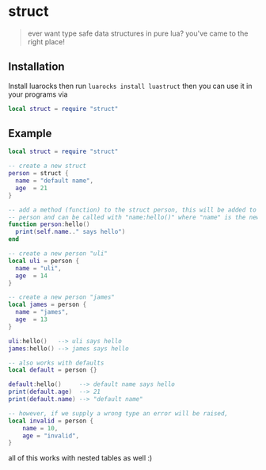 # struct
> ever want type safe data structures in pure lua? you've came to the right place!

## Installation
Install luarocks then run
`luarocks install luastruct`
then you can use it in your programs via
```lua
local struct = require "struct"
```

## Example
```lua
local struct = require "struct"

-- create a new struct
person = struct {
  name = "default name",
  age  = 21
}

-- add a method (function) to the struct person, this will be added to every new
-- person and can be called with "name:hello()" where "name" is the new person.
function person:hello()
  print(self.name.." says hello")
end

-- create a new person "uli"
local uli = person {
  name = "uli",
  age  = 14
}

-- create a new person "james"
local james = person {
  name = "james",
  age  = 13
}

uli:hello()   --> uli says hello
james:hello() --> james says hello

-- also works with defaults
local default = person {}

default:hello()     --> default name says hello
print(default.age)  --> 21
print(default.name) --> "default name"

-- however, if we supply a wrong type an error will be raised,
local invalid = person {
	name = 10,
	age = "invalid",
}
```

all of this works with nested tables as well :)
